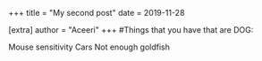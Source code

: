 +++
title = "My second post"
date = 2019-11-28

[extra]
author = "Aceeri"
+++
 #Things that you have that are DOG:
 
 Mouse sensitivity 
 Cars
 Not enough goldfish